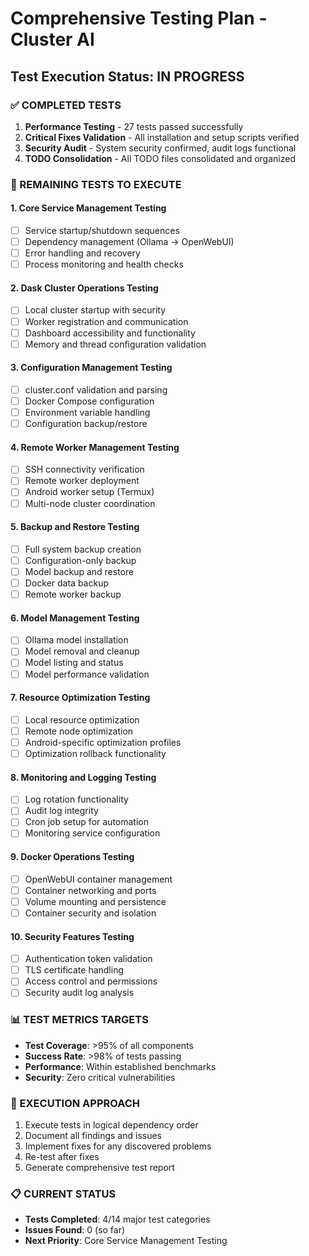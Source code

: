 # Comprehensive Testing Plan - Cluster AI

## Test Execution Status: IN PROGRESS

### ✅ COMPLETED TESTS
1. **Performance Testing** - 27 tests passed successfully
2. **Critical Fixes Validation** - All installation and setup scripts verified
3. **Security Audit** - System security confirmed, audit logs functional
4. **TODO Consolidation** - All TODO files consolidated and organized

### 🔄 REMAINING TESTS TO EXECUTE

#### 1. Core Service Management Testing
- [ ] Service startup/shutdown sequences
- [ ] Dependency management (Ollama → OpenWebUI)
- [ ] Error handling and recovery
- [ ] Process monitoring and health checks

#### 2. Dask Cluster Operations Testing
- [ ] Local cluster startup with security
- [ ] Worker registration and communication
- [ ] Dashboard accessibility and functionality
- [ ] Memory and thread configuration validation

#### 3. Configuration Management Testing
- [ ] cluster.conf validation and parsing
- [ ] Docker Compose configuration
- [ ] Environment variable handling
- [ ] Configuration backup/restore

#### 4. Remote Worker Management Testing
- [ ] SSH connectivity verification
- [ ] Remote worker deployment
- [ ] Android worker setup (Termux)
- [ ] Multi-node cluster coordination

#### 5. Backup and Restore Testing
- [ ] Full system backup creation
- [ ] Configuration-only backup
- [ ] Model backup and restore
- [ ] Docker data backup
- [ ] Remote worker backup

#### 6. Model Management Testing
- [ ] Ollama model installation
- [ ] Model removal and cleanup
- [ ] Model listing and status
- [ ] Model performance validation

#### 7. Resource Optimization Testing
- [ ] Local resource optimization
- [ ] Remote node optimization
- [ ] Android-specific optimization profiles
- [ ] Optimization rollback functionality

#### 8. Monitoring and Logging Testing
- [ ] Log rotation functionality
- [ ] Audit log integrity
- [ ] Cron job setup for automation
- [ ] Monitoring service configuration

#### 9. Docker Operations Testing
- [ ] OpenWebUI container management
- [ ] Container networking and ports
- [ ] Volume mounting and persistence
- [ ] Container security and isolation

#### 10. Security Features Testing
- [ ] Authentication token validation
- [ ] TLS certificate handling
- [ ] Access control and permissions
- [ ] Security audit log analysis

### 📊 TEST METRICS TARGETS
- **Test Coverage**: >95% of all components
- **Success Rate**: >98% of tests passing
- **Performance**: Within established benchmarks
- **Security**: Zero critical vulnerabilities

### 🚀 EXECUTION APPROACH
1. Execute tests in logical dependency order
2. Document all findings and issues
3. Implement fixes for any discovered problems
4. Re-test after fixes
5. Generate comprehensive test report

### 📋 CURRENT STATUS
- **Tests Completed**: 4/14 major test categories
- **Issues Found**: 0 (so far)
- **Next Priority**: Core Service Management Testing
